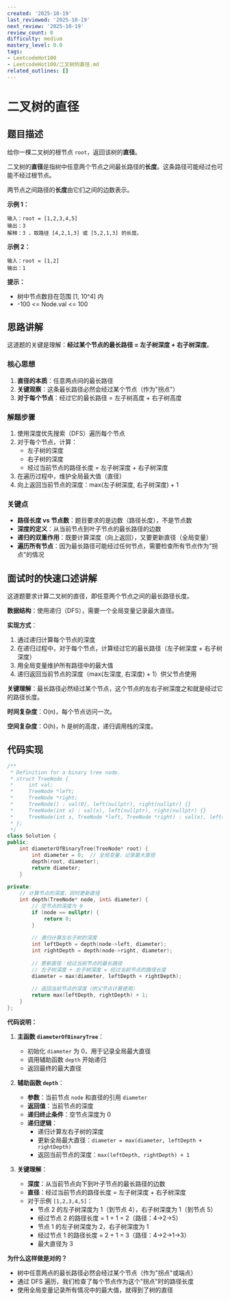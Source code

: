 ```yaml
---
created: '2025-10-19'
last_reviewed: '2025-10-19'
next_review: '2025-10-19'
review_count: 0
difficulty: medium
mastery_level: 0.0
tags:
- LeetcodeHot100
- LeetcodeHot100/二叉树的直径.md
related_outlines: []
---
```


# 二叉树的直径

## 题目描述

给你一棵二叉树的根节点 `root`，返回该树的**直径**。

二叉树的**直径**是指树中任意两个节点之间最长路径的**长度**。这条路径可能经过也可能不经过根节点。

两节点之间路径的**长度**由它们之间的边数表示。

**示例 1：**
```
输入：root = [1,2,3,4,5]
输出：3
解释：3 ，取路径 [4,2,1,3] 或 [5,2,1,3] 的长度。
```

**示例 2：**
```
输入：root = [1,2]
输出：1
```

**提示：**
- 树中节点数目在范围 [1, 10^4] 内
- -100 <= Node.val <= 100

## 思路讲解

这道题的关键是理解：**经过某个节点的最长路径 = 左子树深度 + 右子树深度**。

### 核心思想

1. **直径的本质**：任意两点间的最长路径
2. **关键观察**：这条最长路径必然会经过某个节点（作为"拐点"）
3. **对于每个节点**：经过它的最长路径 = 左子树高度 + 右子树高度

### 解题步骤

1. 使用深度优先搜索（DFS）遍历每个节点
2. 对于每个节点，计算：
   - 左子树的深度
   - 右子树的深度
   - 经过当前节点的路径长度 = 左子树深度 + 右子树深度
3. 在遍历过程中，维护全局最大值（直径）
4. 向上返回当前节点的深度：max(左子树深度, 右子树深度) + 1

### 关键点

- **路径长度 vs 节点数**：题目要求的是边数（路径长度），不是节点数
- **深度的定义**：从当前节点到叶子节点的最长路径的边数
- **递归的双重作用**：既要计算深度（向上返回），又要更新直径（全局变量）
- **遍历所有节点**：因为最长路径可能经过任何节点，需要检查所有节点作为"拐点"的情况

## 面试时的快速口述讲解

这道题要求计算二叉树的直径，即任意两个节点之间的最长路径长度。

**数据结构**：使用递归（DFS），需要一个全局变量记录最大直径。

**实现方式**：
1. 通过递归计算每个节点的深度
2. 在递归过程中，对于每个节点，计算经过它的最长路径（左子树深度 + 右子树深度）
3. 用全局变量维护所有路径中的最大值
4. 递归返回当前节点的深度（max(左深度, 右深度) + 1）供父节点使用

**关键理解**：最长路径必然经过某个节点，这个节点的左右子树深度之和就是经过它的路径长度。

**时间复杂度**：O(n)，每个节点访问一次。

**空间复杂度**：O(h)，h 是树的高度，递归调用栈的深度。

## 代码实现

```cpp
/**
 * Definition for a binary tree node.
 * struct TreeNode {
 *     int val;
 *     TreeNode *left;
 *     TreeNode *right;
 *     TreeNode() : val(0), left(nullptr), right(nullptr) {}
 *     TreeNode(int x) : val(x), left(nullptr), right(nullptr) {}
 *     TreeNode(int x, TreeNode *left, TreeNode *right) : val(x), left(left), right(right) {}
 * };
 */
class Solution {
public:
    int diameterOfBinaryTree(TreeNode* root) {
        int diameter = 0;  // 全局变量，记录最大直径
        depth(root, diameter);
        return diameter;
    }
    
private:
    // 计算节点的深度，同时更新直径
    int depth(TreeNode* node, int& diameter) {
        // 空节点的深度为 0
        if (node == nullptr) {
            return 0;
        }
        
        // 递归计算左右子树的深度
        int leftDepth = depth(node->left, diameter);
        int rightDepth = depth(node->right, diameter);
        
        // 更新直径：经过当前节点的最长路径
        // 左子树深度 + 右子树深度 = 经过当前节点的路径长度
        diameter = max(diameter, leftDepth + rightDepth);
        
        // 返回当前节点的深度（供父节点计算使用）
        return max(leftDepth, rightDepth) + 1;
    }
};
```

**代码说明：**

1. **主函数 `diameterOfBinaryTree`**：
   - 初始化 `diameter` 为 0，用于记录全局最大直径
   - 调用辅助函数 `depth` 开始递归
   - 返回最终的最大直径

2. **辅助函数 `depth`**：
   - **参数**：当前节点 `node` 和直径的引用 `diameter`
   - **返回值**：当前节点的深度
   - **递归终止条件**：空节点深度为 0
   - **递归逻辑**：
     - 递归计算左右子树的深度
     - 更新全局最大直径：`diameter = max(diameter, leftDepth + rightDepth)`
     - 返回当前节点的深度：`max(leftDepth, rightDepth) + 1`

3. **关键理解**：
   - **深度**：从当前节点向下到叶子节点的最长路径的边数
   - **直径**：经过当前节点的路径长度 = 左子树深度 + 右子树深度
   - 对于示例 `[1,2,3,4,5]`：
     - 节点 2 的左子树深度为 1（到节点 4），右子树深度为 1（到节点 5）
     - 经过节点 2 的路径长度 = 1 + 1 = 2（路径：4->2->5）
     - 节点 1 的左子树深度为 2，右子树深度为 1
     - 经过节点 1 的路径长度 = 2 + 1 = 3（路径：4->2->1->3）
     - 最大直径为 3

**为什么这样做是对的？**
- 树中任意两点的最长路径必然会经过某个节点（作为"拐点"或端点）
- 通过 DFS 遍历，我们检查了每个节点作为这个"拐点"时的路径长度
- 使用全局变量记录所有情况中的最大值，就得到了树的直径

